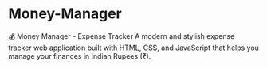 # Money-Manager
💰 Money Manager - Expense Tracker         A modern and stylish expense tracker web application built with HTML, CSS, and JavaScript that helps you manage your finances in Indian Rupees (₹).
